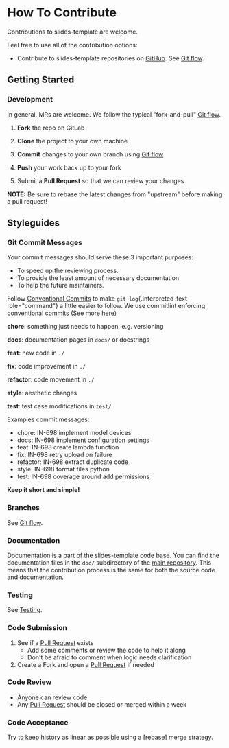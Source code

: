 <!-- Space: SlidesTemplate -->
<!-- Parent: Project -->
<!-- Title: Contributing -->

<!-- Label: SlidesTemplate -->
<!-- Label: Project -->
<!-- Label: Contributing -->
<!-- Include: docs/disclaimer.md -->
<!-- Include: ac:toc -->

# How To Contribute

Contributions to slides-template are welcome.

Feel free to use all of the contribution options:

- Contribute to slides-template repositories on [GitHub](https://github.com/hadenlabs/slides-template). See [Git flow](./contribute/git-flow.md).

## Getting Started

### Development

In general, MRs are welcome. We follow the typical "fork-and-pull" [Git flow](./contribute/git-flow.md).

1.  **Fork** the repo on GitLab
2.  **Clone** the project to your own machine
3.  **Commit** changes to your own branch using [Git flow](./contribute/git-flow.md)
4.  **Push** your work back up to your fork

5.  Submit a **Pull Request** so that we can review your changes

**NOTE:** Be sure to rebase the latest changes from "upstream" before making a pull request!

## Styleguides

### Git Commit Messages

Your commit messages should serve these 3 important purposes:

- To speed up the reviewing process.
- To provide the least amount of necessary documentation
- To help the future maintainers.

Follow [Conventional Commits](https://www.conventionalcommits.org/en/v1.0.0) to make `git log`{.interpreted-text role="command"} a little easier to follow. We use commitlint enforcing conventional commits (See more [here](https://github.com/conventional-changelog/commitlint))

**chore**: something just needs to happen, e.g. versioning

**docs**: documentation pages in `docs/` or docstrings

**feat**: new code in `./`

**fix**: code improvement in `./`

**refactor**: code movement in `./`

**style**: aesthetic changes

**test**: test case modifications in `test/`

Examples commit messages:

- chore: IN-698 implement model devices
- docs: IN-698 implement configuration settings
- feat: IN-698 create lambda function
- fix: IN-698 retry upload on failure
- refactor: IN-698 extract duplicate code
- style: IN-698 format files python
- test: IN-698 coverage around add permissions

**Keep it short and simple!**

### Branches

See [Git flow](./contribute/git-flow.md).

### Documentation

Documentation is a part of the slides-template code base. You can find the documentation files in the `doc/` subdirectory of the [main repository](https://github.com/hadenlabs/slides-template). This means that the contribution process is the same for both the source code and documentation.

### Testing

See [Testing](./testing.md).

### Code Submission

1.  See if a [Pull Request](https://github.com/hadenlabs/slides-template/pulls) exists
    - Add some comments or review the code to help it along
    - Don\'t be afraid to comment when logic needs clarification
2.  Create a Fork and open a [Pull Request](https://github.com/hadenlabs/slides-template/pulls) if needed

### Code Review

- Anyone can review code
- Any [Pull Request](https://github.com/hadenlabs/slides-template/pulls) should be closed or merged within a week

### Code Acceptance

Try to keep history as linear as possible using a [rebase] merge strategy.
